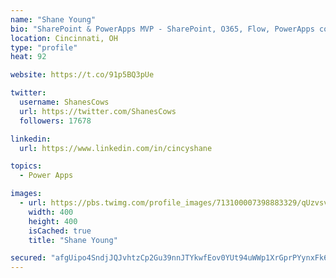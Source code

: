 ```yaml
---
name: "Shane Young"
bio: "SharePoint & PowerApps MVP - SharePoint, O365, Flow, PowerApps consulting? @PowerApps911 | Pure Snark? You found it."
location: Cincinnati, OH
type: "profile"
heat: 92

website: https://t.co/91p5BQ3pUe

twitter:
  username: ShanesCows
  url: https://twitter.com/ShanesCows
  followers: 17678

linkedin:
  url: https://www.linkedin.com/in/cincyshane

topics:
  - Power Apps

images:
  - url: https://pbs.twimg.com/profile_images/713100007398883329/qUzvsvQ3_400x400.jpg
    width: 400
    height: 400
    isCached: true
    title: "Shane Young"

secured: "afgUipo4SndjJQJvhtzCp2Gu39nnJTYkwfEov0YUt94uWWp1XrGprPYynxFk68a4TXz6RntcQQifyaRrwZFks+S2I6IHHNJiJv+2DyIChHMLtSQZmkztcevb7y/kfryvO81Icy/MIYKHiI3T/EY7S8ifftrpZ3bo6gak/NgkwoPkFz+ecK152e4pw6liP7t16EPF4VgZRUFCm9bUKHLKP7YUqiI1Ams8DAgGyGaqx1odLzaDPffHrAY7f4TWiSwmJ9+iNQSPf/nGUIwXNeWko2F5xtHx4FAS9lYyOjmFSDQNe+DxC9tE+D5R6+UBpwckuxEjgiVjZf5As9fwX8q/oRp/b4hkNOL+Iyqgdy0c26sZlT4lRhw0+qkk7R56gAS8DQ4Y7HVrUnuWIXy/J5wprlw34PjVVJMiyPADa2XzjKY=;6tH5hOJgJD9IF2DAFyCFtg=="
---
```


